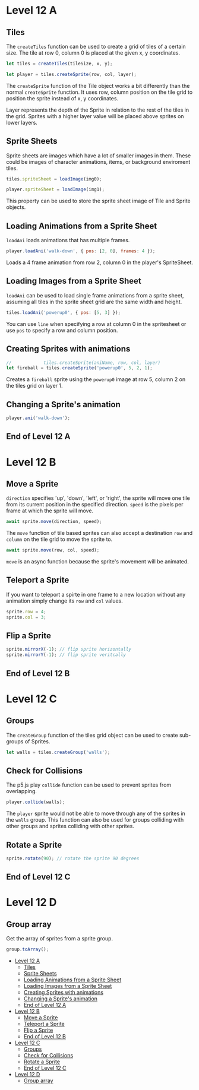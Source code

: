 # Level 12 A

## Tiles

The `createTiles` function can be used to create a grid of tiles of a certain size. The tile at row 0, column 0 is placed at the given x, y coordinates.

```js
let tiles = createTiles(tileSize, x, y);

let player = tiles.createSprite(row, col, layer);
```

The `createSprite` function of the Tile object works a bit differently than the normal `createSprite` function. It uses row, column position on the tile grid to position the sprite instead of x, y coordinates.

Layer represents the depth of the Sprite in relation to the rest of the tiles in the grid. Sprites with a higher layer value will be placed above sprites on lower layers.

## Sprite Sheets

Sprite sheets are images which have a lot of smaller images in them. These could be images of character animations, items, or background enviroment tiles.

```js
tiles.spriteSheet = loadImage(img0);

player.spriteSheet = loadImage(img1);
```

This property can be used to store the sprite sheet image of Tile and Sprite objects.

## Loading Animations from a Sprite Sheet

`loadAni` loads animations that has multiple frames.

```js
player.loadAni('walk-down', { pos: [2, 0], frames: 4 });
```

Loads a 4 frame animation from row 2, column 0 in the player's SpriteSheet.

## Loading Images from a Sprite Sheet

`loadAni` can be used to load single frame animations from a sprite sheet, assuming all tiles in the sprite sheet grid are the same width and height.

```js
tiles.loadAni('powerup0', { pos: [5, 3] });
```

You can use `line` when specifying a row at column 0 in the spritesheet or use `pos` to specify a row and column position.

## Creating Sprites with animations

```js
//            tiles.createSprite(aniName, row, col, layer)
let fireball = tiles.createSprite('powerup0', 5, 2, 1);
```

Creates a `fireball` sprite using the `powerup0` image at row 5, column 2 on the tiles grid on layer 1.

## Changing a Sprite's animation

```js
player.ani('walk-down');
```

## End of Level 12 A

# Level 12 B

## Move a Sprite

`direction` specifies 'up', 'down', 'left', or 'right', the sprite will move one tile from its current position in the specified direction. `speed` is the pixels per frame at which the sprite will move.

```js
await sprite.move(direction, speed);
```

The `move` function of tile based sprites can also accept a destination `row` and `column` on the tile grid to move the sprite to.

```js
await sprite.move(row, col, speed);
```

`move` is an async function because the sprite's movement will be animated.

## Teleport a Sprite

If you want to teleport a spirte in one frame to a new location without any animation simply change its `row` and `col` values.

```js
sprite.row = 4;
sprite.col = 3;
```

## Flip a Sprite

```js
sprite.mirrorX(-1); // flip sprite horizontally
sprite.mirrorY(-1); // flip sprite veritcally
```

## End of Level 12 B

# Level 12 C

## Groups

The `createGroup` function of the tiles grid object can be used to create sub-groups of Sprites.

```js
let walls = tiles.createGroup('walls');
```

## Check for Collisions

The p5.js play `collide` function can be used to prevent sprites from overlapping.

```js
player.collide(walls);
```

The `player` sprite would not be able to move through any of the sprites in the `walls` group. This function can also be used for groups colliding with other groups and sprites colliding with other sprites.

## Rotate a Sprite

```js
sprite.rotate(90); // rotate the sprite 90 degrees
```

## End of Level 12 C

# Level 12 D

## Group array

Get the array of sprites from a sprite group.

```js
group.toArray();
```

- [Level 12 A](#level-12-a)
	- [Tiles](#tiles)
	- [Sprite Sheets](#sprite-sheets)
	- [Loading Animations from a Sprite Sheet](#loading-animations-from-a-sprite-sheet)
	- [Loading Images from a Sprite Sheet](#loading-images-from-a-sprite-sheet)
	- [Creating Sprites with animations](#creating-sprites-with-animations)
	- [Changing a Sprite's animation](#changing-a-sprites-animation)
	- [End of Level 12 A](#end-of-level-12-a)
- [Level 12 B](#level-12-b)
	- [Move a Sprite](#move-a-sprite)
	- [Teleport a Sprite](#teleport-a-sprite)
	- [Flip a Sprite](#flip-a-sprite)
	- [End of Level 12 B](#end-of-level-12-b)
- [Level 12 C](#level-12-c)
	- [Groups](#groups)
	- [Check for Collisions](#check-for-collisions)
	- [Rotate a Sprite](#rotate-a-sprite)
	- [End of Level 12 C](#end-of-level-12-c)
- [Level 12 D](#level-12-d)
	- [Group array](#group-array)
